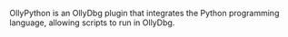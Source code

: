 OllyPython is an OllyDbg plugin that integrates the Python programming language, allowing scripts to run in OllyDbg.
